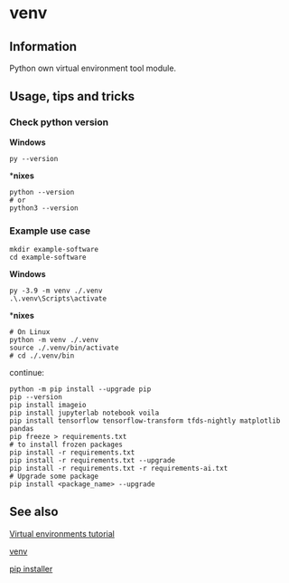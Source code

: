 # venv

## Information

Python own virtual environment tool module.

## Usage, tips and tricks

### Check python version

**Windows**

```commandline
py --version
```

***nixes**

```shell
python --version
# or
python3 --version
```

### Example use case

```shell
mkdir example-software
cd example-software
```

**Windows**

```commandline
py -3.9 -m venv ./.venv
.\.venv\Scripts\activate
```

***nixes**

```shell
# On Linux
python -m venv ./.venv
source ./.venv/bin/activate
# cd ./.venv/bin
```

continue:

```shell
python -m pip install --upgrade pip
pip --version
pip install imageio
pip install jupyterlab notebook voila
pip install tensorflow tensorflow-transform tfds-nightly matplotlib pandas
pip freeze > requirements.txt
# to install frozen packages
pip install -r requirements.txt
pip install -r requirements.txt --upgrade
pip install -r requirements.txt -r requirements-ai.txt
# Upgrade some package
pip install <package_name> --upgrade
```

## See also

[Virtual environments tutorial](https://docs.python.org/3/tutorial/venv.html)

[venv](https://docs.python.org/3/library/venv.html)

[pip installer](https://pip.pypa.io/en/stable/cli/pip_install/)
